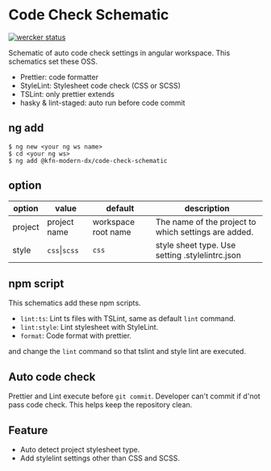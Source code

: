 # Code Check Schematic

[![wercker status](https://app.wercker.com/status/d4569308a8ef68641442270e1f4935f6/m/master "wercker status")](https://app.wercker.com/project/byKey/d4569308a8ef68641442270e1f4935f6)

Schematic of auto code check settings in angular workspace. This schematics set these OSS.
 
* Prettier: code formatter
* StyleLint: Stylesheet code check (CSS or SCSS)
* TSLint: only prettier extends
* hasky & lint-staged: auto run before code commit

## ng add

```shell script
$ ng new <your ng ws name>
$ cd <your ng ws>
$ ng add @kfn-modern-dx/code-check-schematic
```

## option

|option|value|default|description|
|---|---|---|---|
|project|project name|workspace root name|The name of the project to which settings are added.|
|style|`css`&#124;`scss`|`css`|style sheet type. Use setting .stylelintrc.json 

## npm script

This schematics add these npm scripts.

* `lint:ts`: Lint ts files with TSLint, same as default `lint` command.
* `lint:style`: Lint stylesheet with StyleLint. 
* `format`: Code format with prettier.

and change the `lint` command so that tslint and style lint are executed. 

## Auto code check

Prettier and Lint execute before `git commit`. Developer can't commit if d'not pass code check. 
This helps keep the repository clean.

## Feature

* Auto detect project stylesheet type.
* Add stylelint settings other than CSS and SCSS.

